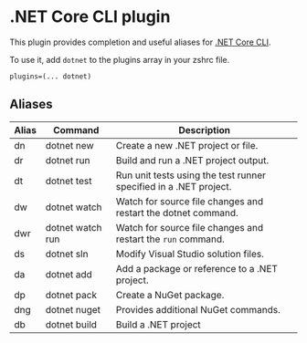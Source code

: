 # .NET Core CLI plugin

This plugin provides completion and useful aliases for [.NET Core CLI](https://dotnet.microsoft.com/).

To use it, add `dotnet` to the plugins array in your zshrc file.

```
plugins=(... dotnet)
```

## Aliases

| Alias | Command          | Description                                                       |
|-------|------------------|-------------------------------------------------------------------|
| dn    | dotnet new       | Create a new .NET project or file.                                |
| dr    | dotnet run       | Build and run a .NET project output.                              |
| dt    | dotnet test      | Run unit tests using the test runner specified in a .NET project. |
| dw    | dotnet watch     | Watch for source file changes and restart the dotnet command.     |
| dwr   | dotnet watch run | Watch for source file changes and restart the `run` command.      |
| ds    | dotnet sln       | Modify Visual Studio solution files.                              |
| da    | dotnet add       | Add a package or reference to a .NET project.                     |
| dp    | dotnet pack      | Create a NuGet package.                                           |
| dng   | dotnet nuget     | Provides additional NuGet commands.                               |
| db    | dotnet build     | Build a .NET project                                              |

